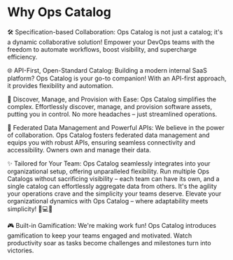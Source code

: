 # Why Ops Catalog
🛠 <span class="highlight">Specification-based Collaboration:</span> Ops Catalog is not just a catalog; it's a dynamic collaborative solution! Empower your DevOps teams with the freedom to automate workflows, boost visibility, and supercharge efficiency.

🌐 <span class="highlight">API-First, Open-Standard Catalog:</span> Building a modern internal SaaS platform? Ops Catalog is your go-to companion! With an API-first approach, it provides  flexibility and automation.

🚀 <span class="highlight">Discover, Manage, and Provision with Ease:</span> Ops Catalog simplifies the complex. Effortlessly discover, manage, and provision software assets, putting you in control. No more headaches – just streamlined operations.

🤝 <span class="highlight">Federated Data Management and Powerful APIs:</span> We believe in the power of collaboration. Ops Catalog fosters federated data management and equips you with robust APIs, ensuring seamless connectivity and accessibility. Owners own and manage their data.

✨ <span class="highlight">Tailored for Your Team:</span> Ops Catalog seamlessly integrates into your organizational setup, offering unparalleled flexibility. Run multiple Ops Catalogs without sacrificing visibility – each team can have its own, and a single catalog can effortlessly aggregate data from others. It's the agility your operations crave and the simplicity your teams deserve. Elevate your organizational dynamics with Ops Catalog – where adaptability meets simplicity! 🚀💻✨

🎮 <span class="highlight">Built-in Gamification:</span> We're making work fun! Ops Catalog introduces gamification to keep your teams engaged and motivated. Watch productivity soar as tasks become challenges and milestones turn into victories.


